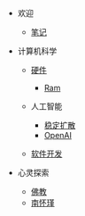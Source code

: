 - 欢迎

  - [笔记](/zh-cn/README.md)

- 计算机科学

  - [硬件](/zh-cn/hardware.md)

    - [Ram](/zh-cn/ram.md)

  - 人工智能

    - [稳定扩散](/zh-cn/stable-diffusion.md)
    - [OpenAI](/zh-cn/openai.md)

  - [软件开发](/zh-cn/software-development.md)

- 心灵探索

  - [佛教](/zh-cn/buddhism.md)
  - [南怀瑾](/zh-cn/nhj.md)

